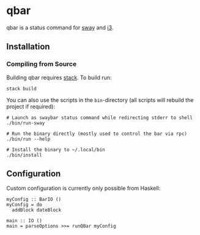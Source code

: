# qbar

qbar is a status command for [sway](https://swaywm.org/) and [i3](https://i3wm.org/).

## Installation

### Compiling from Source

Building qbar requires [stack](https://haskellstack.org/). To build run:
```
stack build
```

You can also use the scripts in the `bin`-directory (all scripts will rebuild the project if required):
```
# Launch as swaybar status command while redirecting stderr to shell
./bin/run-sway

# Run the binary directly (mostly used to control the bar via rpc)
./bin/run --help

# Install the binary to ~/.local/bin
./bin/install
```

## Configuration

Custom configuration is currently only possible from Haskell:
```
myConfig :: BarIO ()
myConfig = do
  addBlock dateBlock

main :: IO ()
main = parseOptions >>= runQBar myConfig
```